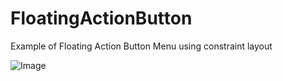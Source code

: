 # FloatingActionButton
Example of Floating Action Button Menu using constraint layout

![Image](https://t1.daumcdn.net/cfile/tistory/9932EF505A54D5C01C)
